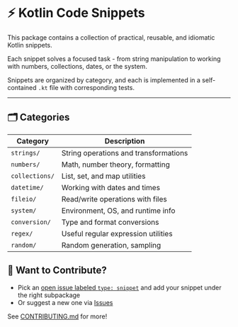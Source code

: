 # ⚡ Kotlin Code Snippets

This package contains a collection of practical, reusable, and idiomatic Kotlin snippets.

Each snippet solves a focused task - from string manipulation to working with numbers, collections, dates, or the system.  

Snippets are organized by category, and each is implemented in a self-contained `.kt` file with corresponding tests.

---

## 🗂️ Categories

| Category      | Description                             |
|---------------|-----------------------------------------|
| `strings/`    | String operations and transformations   |
| `numbers/`    | Math, number theory, formatting         |
| `collections/`| List, set, and map utilities            |
| `datetime/`   | Working with dates and times            |
| `fileio/`     | Read/write operations with files        |
| `system/`     | Environment, OS, and runtime info       |
| `conversion/` | Type and format conversions             |
| `regex/`      | Useful regular expression utilities     |
| `random/`     | Random generation, sampling             |


## 🤝 Want to Contribute?

- Pick an [open issue labeled `type: snippet`](https://github.com/e5LA/kotlin-code-collection/issues?q=is%3Aissue%20state%3Aopen%20label%3A%22type%3A%20snippet%22) and add your snippet under the right subpackage
- Or suggest a new one via [Issues](https://github.com/e5LA/kotlin-code-collection/issues/new)

See [CONTRIBUTING.md](../CONTRIBUTING.md) for more!
